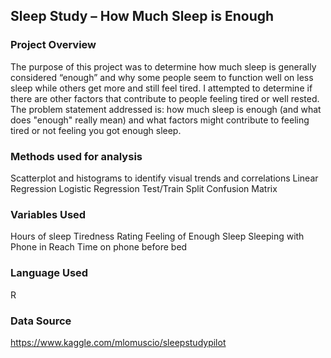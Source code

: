## Sleep Study – How Much Sleep is Enough

### Project Overview
The purpose of this project was to determine how much sleep is generally considered “enough” and why some people seem to function well on less sleep while others get more and still feel tired.  I attempted to determine if there are other factors that contribute to people feeling tired or well rested.  The problem statement addressed is: how much sleep is enough (and what does "enough" really mean) and what factors might contribute to feeling tired or not feeling you got enough sleep.

### Methods used for analysis
Scatterplot and histograms to identify visual trends and correlations
Linear Regression
Logistic Regression
Test/Train Split
Confusion Matrix

### Variables Used
Hours of sleep
Tiredness Rating
Feeling of Enough Sleep
Sleeping with Phone in Reach
Time on phone before bed

### Language Used
R

### Data Source
https://www.kaggle.com/mlomuscio/sleepstudypilot

